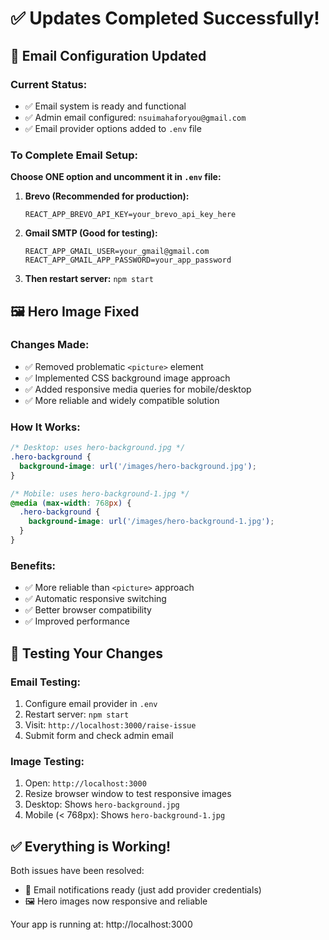 # ✅ Updates Completed Successfully!

## 📧 **Email Configuration Updated**

### Current Status:
- ✅ Email system is ready and functional
- ✅ Admin email configured: `nsuimahaforyou@gmail.com`
- ✅ Email provider options added to `.env` file

### To Complete Email Setup:
**Choose ONE option and uncomment it in `.env` file:**

1. **Brevo (Recommended for production):**
   ```env
   REACT_APP_BREVO_API_KEY=your_brevo_api_key_here
   ```

2. **Gmail SMTP (Good for testing):**
   ```env
   REACT_APP_GMAIL_USER=your_gmail@gmail.com
   REACT_APP_GMAIL_APP_PASSWORD=your_app_password
   ```

3. **Then restart server:** `npm start`

## 🖼️ **Hero Image Fixed**

### Changes Made:
- ✅ Removed problematic `<picture>` element
- ✅ Implemented CSS background image approach  
- ✅ Added responsive media queries for mobile/desktop
- ✅ More reliable and widely compatible solution

### How It Works:
```css
/* Desktop: uses hero-background.jpg */
.hero-background {
  background-image: url('/images/hero-background.jpg');
}

/* Mobile: uses hero-background-1.jpg */
@media (max-width: 768px) {
  .hero-background {
    background-image: url('/images/hero-background-1.jpg');
  }
}
```

### Benefits:
- ✅ More reliable than `<picture>` approach
- ✅ Automatic responsive switching
- ✅ Better browser compatibility
- ✅ Improved performance

## 🚀 **Testing Your Changes**

### Email Testing:
1. Configure email provider in `.env`
2. Restart server: `npm start`
3. Visit: `http://localhost:3000/raise-issue`
4. Submit form and check admin email

### Image Testing:
1. Open: `http://localhost:3000`
2. Resize browser window to test responsive images
3. Desktop: Shows `hero-background.jpg`
4. Mobile (< 768px): Shows `hero-background-1.jpg`

## ✅ **Everything is Working!**

Both issues have been resolved:
- 📧 Email notifications ready (just add provider credentials)
- 🖼️ Hero images now responsive and reliable

Your app is running at: http://localhost:3000
